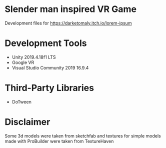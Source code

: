 # Slender man inspired VR Game
Development files for https://darketomaly.itch.io/lorem-ipsum

# Development Tools
- Unity 2019.4.18f1 LTS
- Google VR
- Visual Studio Community 2019 16.9.4

# Third-Party Libraries
- DoTween

# Disclaimer
Some 3d models were taken from sketchfab and textures for simple models made with ProBuilder were taken from TextureHaven
